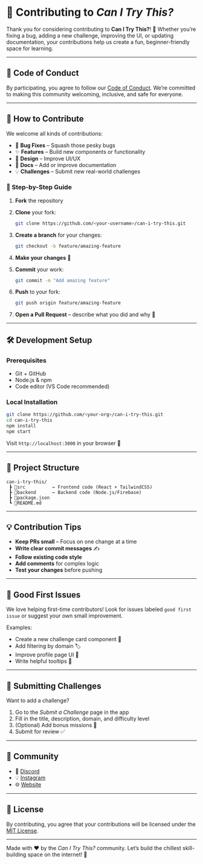 # 🤝 Contributing to *Can I Try This?*

Thank you for considering contributing to **Can I Try This?**! 💖 Whether you’re fixing a bug, adding a new challenge, improving the UI, or updating documentation, your contributions help us create a fun, beginner-friendly space for learning.

---

## 📜 Code of Conduct

By participating, you agree to follow our [Code of Conduct](CODE_OF_CONDUCT.md). We’re committed to making this community welcoming, inclusive, and safe for everyone.

---

## 🚀 How to Contribute

We welcome all kinds of contributions:

* 🐛 **Bug Fixes** – Squash those pesky bugs
* ✨ **Features** – Build new components or functionality
* 🎨 **Design** – Improve UI/UX
* 📝 **Docs** – Add or improve documentation
* 💡 **Challenges** – Submit new real-world challenges

### 👣 Step-by-Step Guide

1. **Fork** the repository
2. **Clone** your fork:

   ```bash
   git clone https://github.com/<your-username>/can-i-try-this.git
   ```
3. **Create a branch** for your changes:

   ```bash
   git checkout -b feature/amazing-feature
   ```
4. **Make your changes** 🎯
5. **Commit** your work:

   ```bash
   git commit -m "Add amazing feature"
   ```
6. **Push** to your fork:

   ```bash
   git push origin feature/amazing-feature
   ```
7. **Open a Pull Request** – describe what you did and why 📝

---

## 🛠️ Development Setup

### Prerequisites

* Git + GitHub
* Node.js & npm
* Code editor (VS Code recommended)

### Local Installation

```bash
git clone https://github.com/<your-org>/can-i-try-this.git
cd can-i-try-this
npm install
npm start
```

Visit `http://localhost:3000` in your browser 🚀

---

## 📂 Project Structure

```
can-i-try-this/
 ┣ 📂src          ← Frontend code (React + TailwindCSS)
 ┣ 📂backend      ← Backend code (Node.js/Firebase)
 ┣ 📄package.json
 ┗ 📄README.md
```

---

## 💡 Contribution Tips

* **Keep PRs small** – Focus on one change at a time
* **Write clear commit messages** ✍️
* **Follow existing code style**
* **Add comments** for complex logic
* **Test your changes** before pushing

---

## 🧪 Good First Issues

We love helping first-time contributors! Look for issues labeled `good first issue` or suggest your own small improvement.

Examples:

* Create a new challenge card component 🎴
* Add filtering by domain 🏷️
* Improve profile page UI 👤
* Write helpful tooltips 💬

---

## 📝 Submitting Challenges

Want to add a challenge?

1. Go to the *Submit a Challenge* page in the app
2. Fill in the title, description, domain, and difficulty level
3. (Optional) Add bonus missions 🌟
4. Submit for review ✅

---

## 💬 Community

* 💬 [Discord](https://discord.gg/MSTNyRSPYW)
* 💡 [Instagram](https://instagram.com/codesocial.tech)
* 🌐 [Website](https://codesocial.tech)

---

## 📜 License

By contributing, you agree that your contributions will be licensed under the [MIT License](LICENSE).

---

Made with ❤️ by the *Can I Try This?* community. Let’s build the chillest skill-building space on the internet! 🌱
